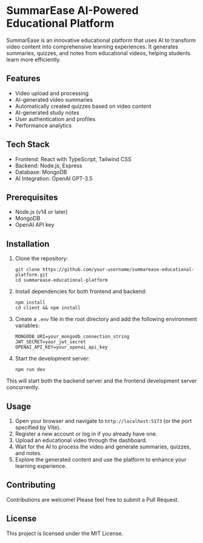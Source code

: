 # SummarEase AI-Powered Educational Platform

SummarEase is an innovative educational platform that uses AI to transform video content into comprehensive learning experiences. It generates summaries, quizzes, and notes from educational videos, helping students learn more efficiently.

## Features

- Video upload and processing
- AI-generated video summaries
- Automatically created quizzes based on video content
- AI-generated study notes
- User authentication and profiles
- Performance analytics

## Tech Stack

- Frontend: React with TypeScript, Tailwind CSS
- Backend: Node.js, Express
- Database: MongoDB
- AI Integration: OpenAI GPT-3.5

## Prerequisites

- Node.js (v14 or later)
- MongoDB
- OpenAI API key

## Installation

1. Clone the repository:
   ```
   git clone https://github.com/your-username/summarease-educational-platform.git
   cd summarease-educational-platform
   ```

2. Install dependencies for both frontend and backend:
   ```
   npm install
   cd client && npm install
   ```

3. Create a `.env` file in the root directory and add the following environment variables:
   ```
   MONGODB_URI=your_mongodb_connection_string
   JWT_SECRET=your_jwt_secret
   OPENAI_API_KEY=your_openai_api_key
   ```

4. Start the development server:
   ```
   npm run dev
   ```

This will start both the backend server and the frontend development server concurrently.

## Usage

1. Open your browser and navigate to `http://localhost:5173` (or the port specified by Vite).
2. Register a new account or log in if you already have one.
3. Upload an educational video through the dashboard.
4. Wait for the AI to process the video and generate summaries, quizzes, and notes.
5. Explore the generated content and use the platform to enhance your learning experience.

## Contributing

Contributions are welcome! Please feel free to submit a Pull Request.

## License

This project is licensed under the MIT License.